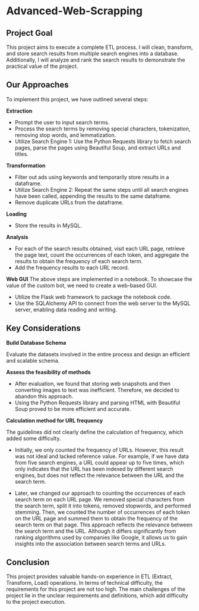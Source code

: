 # Advanced-Web-Scrapping

## Project Goal

This project aims to execute a complete ETL process. I will clean, transform, and store search results from multiple search engines into a database. Additionally, I will analyze and rank the search results to demonstrate the practical value of the project.

## Our Approaches

To implement this project, we have outlined several steps:

**Extraction**

- Prompt the user to input search terms.
- Process the search terms by removing special characters, tokenization, removing stop words, and lemmatization.
- Utilize Search Engine 1: Use the Python Requests library to fetch search pages, parse the pages using Beautiful Soup, and extract URLs and titles.

**Transformation**

- Filter out ads using keywords and temporarily store results in a dataframe.
- Utilize Search Engine 2: Repeat the same steps until all search engines have been called, appending the results to the same dataframe.
- Remove duplicate URLs from the dataframe.

**Loading**

- Store the results in MySQL.

**Analysis**

- For each of the search results obtained, visit each URL page, retrieve the page text, count the occurrences of each token, and aggregate the results to obtain the frequency of each search term.
- Add the frequency results to each URL record.

**Web GUI**
The above steps are implemented in a notebook. To showcase the value of the custom bot, we need to create a web-based GUI.

- Utilize the Flask web framework to package the notebook code.
- Use the SQLAlchemy API to connect from the web server to the MySQL server, enabling data reading and writing.

## Key Considerations

**Build Database Schema**

Evaluate the datasets involved in the entire process and design an efficient and scalable schema.

**Assess the feasibility of methods**

- After evaluation, we found that storing web snapshots and then converting images to text was inefficient. Therefore, we decided to abandon this approach.
- Using the Python Requests library and parsing HTML with Beautiful Soup proved to be more efficient and accurate.

**Calculation method for URL frequency**

The guidelines did not clearly define the calculation of frequency, which added some difficulty.

- Initially, we only counted the frequency of URLs. However, this result was not ideal and lacked reference value. For example, if we have data from five search engines, a URL could appear up to five times, which only indicates that the URL has been indexed by different search engines, but does not reflect the relevance between the URL and the search term.

- Later, we changed our approach to counting the occurrences of each search term on each URL page. We removed special characters from the search term, split it into tokens, removed stopwords, and performed stemming. Then, we counted the number of occurrences of each token on the URL page and summed them to obtain the frequency of the search term on that page. This approach reflects the relevance between the search term and the URL. Although it differs significantly from ranking algorithms used by companies like Google, it allows us to gain insights into the association between search terms and URLs.

## Conclusion

This project provides valuable hands-on experience in ETL (Extract, Transform, Load) operations. In terms of technical difficulty, the requirements for this project are not too high. The main challenges of the project lie in the unclear requirements and definitions, which add difficulty to the project execution.
